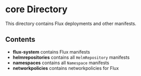 # core Directory

This directory contains Flux deployments and other manifests.

## Contents

- **flux-system** contains Flux manifests
- **helmrepositories** contains all `HelmRepository` manifests
- **namespaces** contains all `Namespace` manifests
- **networkpolicies** contains networkpolicies for Flux
